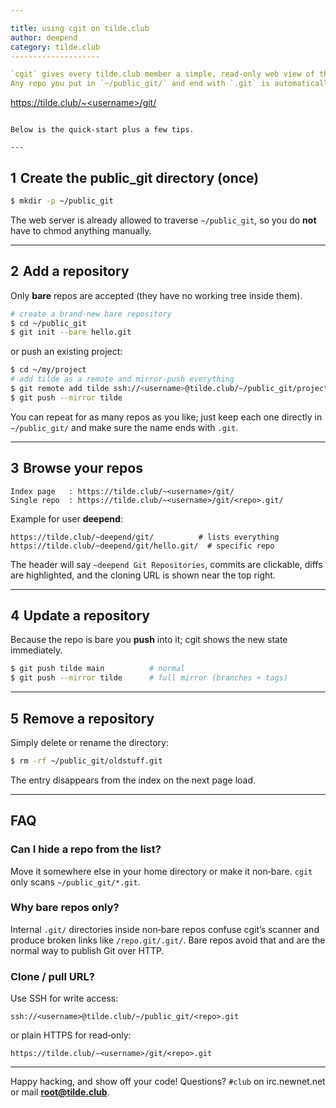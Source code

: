 ```yaml
---

title: using cgit on tilde.club
author: deepend
category: tilde.club
--------------------

`cgit` gives every tilde.club member a simple, read‑only web view of their public Git repositories.
Any repo you put in `~/public_git/` and end with `.git` is automatically shown at

```
https://tilde.club/~<username>/git/
```

Below is the quick‑start plus a few tips.

---
```


## 1  Create the **public\_git** directory (once)

```bash
$ mkdir -p ~/public_git
```

The web server is already allowed to traverse `~/public_git`, so you do **not** have to chmod anything manually.

---

## 2  Add a repository

Only **bare** repos are accepted (they have no working tree inside them).

```bash
# create a brand‑new bare repository
$ cd ~/public_git
$ git init --bare hello.git
```

or push an existing project:

```bash
$ cd ~/my/project
# add tilde as a remote and mirror‑push everything
$ git remote add tilde ssh://<username>@tilde.club/~/public_git/project.git
$ git push --mirror tilde
```

You can repeat for as many repos as you like; just keep each one directly in
`~/public_git/` and make sure the name ends with `.git`.

---

## 3  Browse your repos

```
Index page   : https://tilde.club/~<username>/git/
Single repo  : https://tilde.club/~<username>/git/<repo>.git/
```

Example for user **deepend**:

```
https://tilde.club/~deepend/git/          # lists everything
https://tilde.club/~deepend/git/hello.git/  # specific repo
```

The header will say `~deepend Git Repositories`, commits are clickable, diffs
are highlighted, and the cloning URL is shown near the top right.

---

## 4  Update a repository

Because the repo is bare you **push** into it; cgit shows the new state
immediately.

```bash
$ git push tilde main          # normal
$ git push --mirror tilde      # full mirror (branches + tags)
```

---

## 5  Remove a repository

Simply delete or rename the directory:

```bash
$ rm -rf ~/public_git/oldstuff.git
```

The entry disappears from the index on the next page load.

---

## FAQ

### Can I hide a repo from the list?

Move it somewhere else in your home directory or make it non‑bare.
`cgit` only scans `~/public_git/*.git`.

### Why bare repos only?

Internal `.git/` directories inside non‑bare repos confuse cgit’s scanner and
produce broken links like `/repo.git/.git/`.
Bare repos avoid that and are the normal way to publish Git over HTTP.

### Clone / pull URL?

Use SSH for write access:

```
ssh://<username>@tilde.club/~/public_git/<repo>.git
```

or plain HTTPS for read‑only:

```
https://tilde.club/~<username>/git/<repo>.git
```

---

Happy hacking, and show off your code!
Questions? `#club` on irc.newnet.net or mail **[root@tilde.club](mailto:root@tilde.club)**.
